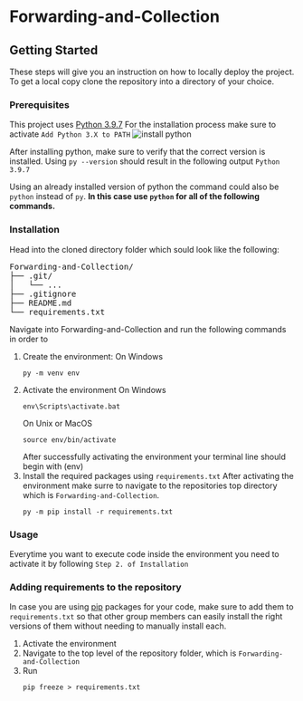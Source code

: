 
# Forwarding-and-Collection

## Getting Started

These steps will give you an instruction on how to locally deploy the project. To get a local copy clone the repository into a directory of your choice.

### Prerequisites

This project uses [Python 3.9.7](https://www.python.org/downloads/release/python-397/)
For the installation process make sure to activate `Add Python 3.X to PATH` 
![install python](https://docs.python.org/3/_images/win_installer.png)

After installing python, make sure to verify that the correct version is installed. Using `py --version` should result in the following output `Python 3.9.7`

Using an already installed version of python the command could also be `python` instead of `py`. **In this case use `python` for all of the following commands.**
### Installation
Head into the cloned directory folder which sould look like the following:
<pre>
Forwarding-and-Collection/
├── .git/
│   └── ...
├── .gitignore
├── README.md
└── requirements.txt
</pre>

Navigate into Forwarding-and-Collection and run the following commands in order to
1. Create the environment:
	On Windows
	```
	py -m venv env
	```
2. Activate the environment
	On Windows
	```
	env\Scripts\activate.bat
	```
	On Unix or MacOS
	```
	source env/bin/activate
	```
	After successfully activating the environment your terminal line should begin with (env)
3. Install the required packages using `requirements.txt`
	After activating the environment make surre to navigate to the repositories top directory which is `Forwarding-and-Collection`.
	```
	py -m pip install -r requirements.txt
	```
### Usage
Everytime you want to execute code inside the environment you need to activate it by following `Step 2. of Installation`

### Adding requirements to the repository
In case you are using [pip](https://pypi.org/project/pip/) packages for your code, make sure to add them to `requirements.txt` so that other group members can easily install the right versions of them without needing to manually install each.

1. Activate the environment
2. Navigate to the top level of the repository folder, which is `Forwarding-and-Collection`
3. Run
	```
	pip freeze > requirements.txt
	```